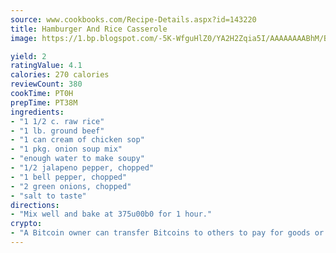 ```yaml
---
source: www.cookbooks.com/Recipe-Details.aspx?id=143220
title: Hamburger And Rice Casserole
image: https://1.bp.blogspot.com/-5K-WfguHlZ0/YA2H2Zqia5I/AAAAAAAABhM/Bdgu68p4aG0Q6jWdy3eGaUXSKw5p3sdxwCLcBGAsYHQ/s324/7.png

yield: 2
ratingValue: 4.1
calories: 270 calories
reviewCount: 380
cookTime: PT0H
prepTime: PT38M
ingredients:
- "1 1/2 c. raw rice"
- "1 lb. ground beef"
- "1 can cream of chicken sop"
- "1 pkg. onion soup mix"
- "enough water to make soupy"
- "1/2 jalapeno pepper, chopped"
- "1 bell pepper, chopped"
- "2 green onions, chopped"
- "salt to taste"
directions:
- "Mix well and bake at 375u00b0 for 1 hour."
crypto:
- "A Bitcoin owner can transfer Bitcoins to others to pay for goods or services."
---
```

